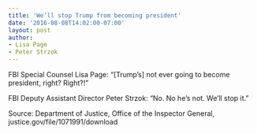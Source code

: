 ```yaml
---
title: 'We’ll stop Trump from becoming president'
date: '2016-08-08T14:02:00-07:00'
layout: post
author:
- Lisa Page
- Peter Strzok
---
```


FBI Special Counsel Lisa Page: “\[Trump’s\] not ever going to become president, right? Right?!”

FBI Deputy Assistant Director Peter Strzok: “No. No he’s not. We’ll stop it.”

Source: Department of Justice, Office of the Inspector General, justice.gov/file/1071991/download
